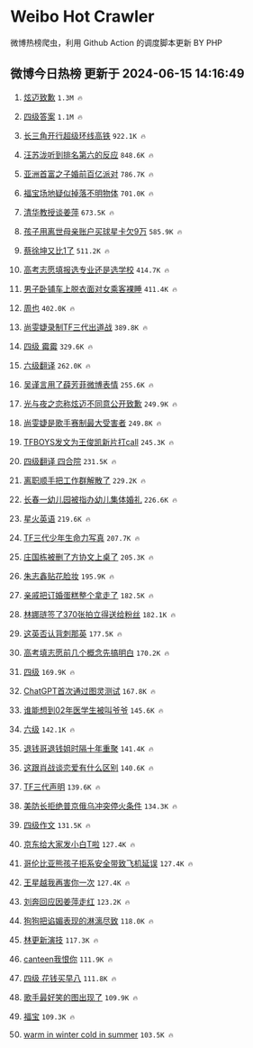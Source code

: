 # Weibo Hot Crawler 



微博热榜爬虫，利用 Github Action 的调度脚本更新 BY PHP 


## 微博今日热榜 更新于 2024-06-15 14:16:49 
1. [炫迈致歉](https://s.weibo.com/weibo?q=%23%E7%82%AB%E8%BF%88%E8%87%B4%E6%AD%89%23&t=31&band_rank=1&Refer=top) `1.3M 🔥` 

1. [四级答案](https://s.weibo.com/weibo?q=%E5%9B%9B%E7%BA%A7%E7%AD%94%E6%A1%88&t=31&band_rank=2&Refer=top) `1.1M 🔥` 

1. [长三角开行超级环线高铁](https://s.weibo.com/weibo?q=%23%E9%95%BF%E4%B8%89%E8%A7%92%E5%BC%80%E8%A1%8C%E8%B6%85%E7%BA%A7%E7%8E%AF%E7%BA%BF%E9%AB%98%E9%93%81%23&t=31&band_rank=3&Refer=top) `922.1K 🔥` 

1. [汪苏泷听到排名第六的反应](https://s.weibo.com/weibo?q=%23%E6%B1%AA%E8%8B%8F%E6%B3%B7%E5%90%AC%E5%88%B0%E6%8E%92%E5%90%8D%E7%AC%AC%E5%85%AD%E7%9A%84%E5%8F%8D%E5%BA%94%23&t=31&band_rank=4&Refer=top) `848.6K 🔥` 

1. [亚洲首富之子婚前百亿派对](https://s.weibo.com/weibo?q=%23%E4%BA%9A%E6%B4%B2%E9%A6%96%E5%AF%8C%E4%B9%8B%E5%AD%90%E5%A9%9A%E5%89%8D%E7%99%BE%E4%BA%BF%E6%B4%BE%E5%AF%B9%23&t=31&band_rank=5&Refer=top) `786.7K 🔥` 

1. [福宝场地疑似掉落不明物体](https://s.weibo.com/weibo?q=%23%E7%A6%8F%E5%AE%9D%E5%9C%BA%E5%9C%B0%E7%96%91%E4%BC%BC%E6%8E%89%E8%90%BD%E4%B8%8D%E6%98%8E%E7%89%A9%E4%BD%93%23&t=31&band_rank=6&Refer=top) `701.0K 🔥` 

1. [清华教授谈姜萍](https://s.weibo.com/weibo?q=%23%E6%B8%85%E5%8D%8E%E6%95%99%E6%8E%88%E8%B0%88%E5%A7%9C%E8%90%8D%23&t=31&band_rank=7&Refer=top) `673.5K 🔥` 

1. [孩子用离世母亲账户买球星卡欠9万](https://s.weibo.com/weibo?q=%23%E5%AD%A9%E5%AD%90%E7%94%A8%E7%A6%BB%E4%B8%96%E6%AF%8D%E4%BA%B2%E8%B4%A6%E6%88%B7%E4%B9%B0%E7%90%83%E6%98%9F%E5%8D%A1%E6%AC%A09%E4%B8%87%23&t=31&band_rank=8&Refer=top) `585.9K 🔥` 

1. [蔡徐坤又比1了](https://s.weibo.com/weibo?q=%23%E8%94%A1%E5%BE%90%E5%9D%A4%E5%8F%88%E6%AF%941%E4%BA%86%23&t=31&band_rank=9&Refer=top) `511.2K 🔥` 

1. [高考志愿填报选专业还是选学校](https://s.weibo.com/weibo?q=%23%E9%AB%98%E8%80%83%E5%BF%97%E6%84%BF%E5%A1%AB%E6%8A%A5%E9%80%89%E4%B8%93%E4%B8%9A%E8%BF%98%E6%98%AF%E9%80%89%E5%AD%A6%E6%A0%A1%23&t=31&band_rank=10&Refer=top) `414.7K 🔥` 

1. [男子卧铺车上脱衣面对女乘客裸睡](https://s.weibo.com/weibo?q=%23%E7%94%B7%E5%AD%90%E5%8D%A7%E9%93%BA%E8%BD%A6%E4%B8%8A%E8%84%B1%E8%A1%A3%E9%9D%A2%E5%AF%B9%E5%A5%B3%E4%B9%98%E5%AE%A2%E8%A3%B8%E7%9D%A1%23&t=31&band_rank=11&Refer=top) `411.4K 🔥` 

1. [周也](https://s.weibo.com/weibo?q=%E5%91%A8%E4%B9%9F&t=31&band_rank=12&Refer=top) `402.0K 🔥` 

1. [尚雯婕录制TF三代出道战](https://s.weibo.com/weibo?q=%23%E5%B0%9A%E9%9B%AF%E5%A9%95%E5%BD%95%E5%88%B6TF%E4%B8%89%E4%BB%A3%E5%87%BA%E9%81%93%E6%88%98%23&t=31&band_rank=13&Refer=top) `389.8K 🔥` 

1. [四级 霉霉](https://s.weibo.com/weibo?q=%E5%9B%9B%E7%BA%A7%20%E9%9C%89%E9%9C%89&t=31&band_rank=14&Refer=top) `329.6K 🔥` 

1. [六级翻译](https://s.weibo.com/weibo?q=%E5%85%AD%E7%BA%A7%E7%BF%BB%E8%AF%91&t=31&band_rank=15&Refer=top) `262.0K 🔥` 

1. [吴谨言用了薛芳菲微博表情](https://s.weibo.com/weibo?q=%23%E5%90%B4%E8%B0%A8%E8%A8%80%E7%94%A8%E4%BA%86%E8%96%9B%E8%8A%B3%E8%8F%B2%E5%BE%AE%E5%8D%9A%E8%A1%A8%E6%83%85%23&t=31&band_rank=16&Refer=top) `255.6K 🔥` 

1. [光与夜之恋称炫迈不同意公开致歉](https://s.weibo.com/weibo?q=%23%E5%85%89%E4%B8%8E%E5%A4%9C%E4%B9%8B%E6%81%8B%E7%A7%B0%E7%82%AB%E8%BF%88%E4%B8%8D%E5%90%8C%E6%84%8F%E5%85%AC%E5%BC%80%E8%87%B4%E6%AD%89%23&t=31&band_rank=17&Refer=top) `249.9K 🔥` 

1. [尚雯婕是歌手赛制最大受害者](https://s.weibo.com/weibo?q=%23%E5%B0%9A%E9%9B%AF%E5%A9%95%E6%98%AF%E6%AD%8C%E6%89%8B%E8%B5%9B%E5%88%B6%E6%9C%80%E5%A4%A7%E5%8F%97%E5%AE%B3%E8%80%85%23&t=31&band_rank=18&Refer=top) `249.8K 🔥` 

1. [TFBOYS发文为王俊凯新片打call](https://s.weibo.com/weibo?q=%23TFBOYS%E5%8F%91%E6%96%87%E4%B8%BA%E7%8E%8B%E4%BF%8A%E5%87%AF%E6%96%B0%E7%89%87%E6%89%93call%23&t=31&band_rank=19&Refer=top) `245.3K 🔥` 

1. [四级翻译 四合院](https://s.weibo.com/weibo?q=%E5%9B%9B%E7%BA%A7%E7%BF%BB%E8%AF%91%20%E5%9B%9B%E5%90%88%E9%99%A2&t=31&band_rank=20&Refer=top) `231.5K 🔥` 

1. [离职顺手把工作群解散了](https://s.weibo.com/weibo?q=%23%E7%A6%BB%E8%81%8C%E9%A1%BA%E6%89%8B%E6%8A%8A%E5%B7%A5%E4%BD%9C%E7%BE%A4%E8%A7%A3%E6%95%A3%E4%BA%86%23&t=31&band_rank=21&Refer=top) `229.2K 🔥` 

1. [长春一幼儿园被指办幼儿集体婚礼](https://s.weibo.com/weibo?q=%23%E9%95%BF%E6%98%A5%E4%B8%80%E5%B9%BC%E5%84%BF%E5%9B%AD%E8%A2%AB%E6%8C%87%E5%8A%9E%E5%B9%BC%E5%84%BF%E9%9B%86%E4%BD%93%E5%A9%9A%E7%A4%BC%23&t=31&band_rank=22&Refer=top) `226.6K 🔥` 

1. [星火英语](https://s.weibo.com/weibo?q=%E6%98%9F%E7%81%AB%E8%8B%B1%E8%AF%AD&t=31&band_rank=23&Refer=top) `219.6K 🔥` 

1. [TF三代少年生命力写真](https://s.weibo.com/weibo?q=%23TF%E4%B8%89%E4%BB%A3%E5%B0%91%E5%B9%B4%E7%94%9F%E5%91%BD%E5%8A%9B%E5%86%99%E7%9C%9F%23&t=31&band_rank=24&Refer=top) `207.7K 🔥` 

1. [庄国栋被删了方协文上桌了](https://s.weibo.com/weibo?q=%23%E5%BA%84%E5%9B%BD%E6%A0%8B%E8%A2%AB%E5%88%A0%E4%BA%86%E6%96%B9%E5%8D%8F%E6%96%87%E4%B8%8A%E6%A1%8C%E4%BA%86%23&t=31&band_rank=25&Refer=top) `205.3K 🔥` 

1. [朱志鑫贴花脸妆](https://s.weibo.com/weibo?q=%23%E6%9C%B1%E5%BF%97%E9%91%AB%E8%B4%B4%E8%8A%B1%E8%84%B8%E5%A6%86%23&t=31&band_rank=26&Refer=top) `195.9K 🔥` 

1. [亲戚把订婚蛋糕整个拿走了](https://s.weibo.com/weibo?q=%23%E4%BA%B2%E6%88%9A%E6%8A%8A%E8%AE%A2%E5%A9%9A%E8%9B%8B%E7%B3%95%E6%95%B4%E4%B8%AA%E6%8B%BF%E8%B5%B0%E4%BA%86%23&t=31&band_rank=27&Refer=top) `182.5K 🔥` 

1. [林娜琏签了370张拍立得送给粉丝](https://s.weibo.com/weibo?q=%23%E6%9E%97%E5%A8%9C%E7%90%8F%E7%AD%BE%E4%BA%86370%E5%BC%A0%E6%8B%8D%E7%AB%8B%E5%BE%97%E9%80%81%E7%BB%99%E7%B2%89%E4%B8%9D%23&t=31&band_rank=28&Refer=top) `182.1K 🔥` 

1. [这英否认背刺那英](https://s.weibo.com/weibo?q=%23%E8%BF%99%E8%8B%B1%E5%90%A6%E8%AE%A4%E8%83%8C%E5%88%BA%E9%82%A3%E8%8B%B1%23&t=31&band_rank=29&Refer=top) `177.5K 🔥` 

1. [高考填志愿前几个概念先搞明白](https://s.weibo.com/weibo?q=%23%E9%AB%98%E8%80%83%E5%A1%AB%E5%BF%97%E6%84%BF%E5%89%8D%E5%87%A0%E4%B8%AA%E6%A6%82%E5%BF%B5%E5%85%88%E6%90%9E%E6%98%8E%E7%99%BD%23&t=31&band_rank=30&Refer=top) `170.2K 🔥` 

1. [四级](https://s.weibo.com/weibo?q=%E5%9B%9B%E7%BA%A7&t=31&band_rank=31&Refer=top) `169.9K 🔥` 

1. [ChatGPT首次通过图灵测试](https://s.weibo.com/weibo?q=%23ChatGPT%E9%A6%96%E6%AC%A1%E9%80%9A%E8%BF%87%E5%9B%BE%E7%81%B5%E6%B5%8B%E8%AF%95%23&t=31&band_rank=32&Refer=top) `167.8K 🔥` 

1. [谁能想到02年医学生被叫爷爷](https://s.weibo.com/weibo?q=%23%E8%B0%81%E8%83%BD%E6%83%B3%E5%88%B002%E5%B9%B4%E5%8C%BB%E5%AD%A6%E7%94%9F%E8%A2%AB%E5%8F%AB%E7%88%B7%E7%88%B7%23&t=31&band_rank=33&Refer=top) `145.6K 🔥` 

1. [六级](https://s.weibo.com/weibo?q=%E5%85%AD%E7%BA%A7&t=31&band_rank=34&Refer=top) `142.1K 🔥` 

1. [退钱哥退钱姐时隔十年重聚](https://s.weibo.com/weibo?q=%23%E9%80%80%E9%92%B1%E5%93%A5%E9%80%80%E9%92%B1%E5%A7%90%E6%97%B6%E9%9A%94%E5%8D%81%E5%B9%B4%E9%87%8D%E8%81%9A%23&t=31&band_rank=35&Refer=top) `141.4K 🔥` 

1. [这跟肖战谈恋爱有什么区别](https://s.weibo.com/weibo?q=%23%E8%BF%99%E8%B7%9F%E8%82%96%E6%88%98%E8%B0%88%E6%81%8B%E7%88%B1%E6%9C%89%E4%BB%80%E4%B9%88%E5%8C%BA%E5%88%AB%23&t=31&band_rank=36&Refer=top) `140.6K 🔥` 

1. [TF三代声明](https://s.weibo.com/weibo?q=%23TF%E4%B8%89%E4%BB%A3%E5%A3%B0%E6%98%8E%23&t=31&band_rank=37&Refer=top) `139.6K 🔥` 

1. [美防长拒绝普京俄乌冲突停火条件](https://s.weibo.com/weibo?q=%23%E7%BE%8E%E9%98%B2%E9%95%BF%E6%8B%92%E7%BB%9D%E6%99%AE%E4%BA%AC%E4%BF%84%E4%B9%8C%E5%86%B2%E7%AA%81%E5%81%9C%E7%81%AB%E6%9D%A1%E4%BB%B6%23&t=31&band_rank=38&Refer=top) `134.3K 🔥` 

1. [四级作文](https://s.weibo.com/weibo?q=%E5%9B%9B%E7%BA%A7%E4%BD%9C%E6%96%87&t=31&band_rank=39&Refer=top) `131.5K 🔥` 

1. [京东给大家发小白T啦](https://s.weibo.com/weibo?q=%23%E4%BA%AC%E4%B8%9C%E7%BB%99%E5%A4%A7%E5%AE%B6%E5%8F%91%E5%B0%8F%E7%99%BDT%E5%95%A6%23&t=31&band_rank=40&Refer=top) `127.4K 🔥` 

1. [哥伦比亚熊孩子拒系安全带致飞机延误](https://s.weibo.com/weibo?q=%23%E5%93%A5%E4%BC%A6%E6%AF%94%E4%BA%9A%E7%86%8A%E5%AD%A9%E5%AD%90%E6%8B%92%E7%B3%BB%E5%AE%89%E5%85%A8%E5%B8%A6%E8%87%B4%E9%A3%9E%E6%9C%BA%E5%BB%B6%E8%AF%AF%23&t=31&band_rank=41&Refer=top) `127.4K 🔥` 

1. [王星越我再害你一次](https://s.weibo.com/weibo?q=%23%E7%8E%8B%E6%98%9F%E8%B6%8A%E6%88%91%E5%86%8D%E5%AE%B3%E4%BD%A0%E4%B8%80%E6%AC%A1%23&t=31&band_rank=42&Refer=top) `127.4K 🔥` 

1. [刘奔回应因姜萍走红](https://s.weibo.com/weibo?q=%23%E5%88%98%E5%A5%94%E5%9B%9E%E5%BA%94%E5%9B%A0%E5%A7%9C%E8%90%8D%E8%B5%B0%E7%BA%A2%23&t=31&band_rank=43&Refer=top) `123.2K 🔥` 

1. [狗狗把谄媚表现的淋漓尽致](https://s.weibo.com/weibo?q=%23%E7%8B%97%E7%8B%97%E6%8A%8A%E8%B0%84%E5%AA%9A%E8%A1%A8%E7%8E%B0%E7%9A%84%E6%B7%8B%E6%BC%93%E5%B0%BD%E8%87%B4%23&t=31&band_rank=44&Refer=top) `118.0K 🔥` 

1. [林更新演技](https://s.weibo.com/weibo?q=%E6%9E%97%E6%9B%B4%E6%96%B0%E6%BC%94%E6%8A%80&t=31&band_rank=45&Refer=top) `117.3K 🔥` 

1. [canteen我恨你](https://s.weibo.com/weibo?q=%23canteen%E6%88%91%E6%81%A8%E4%BD%A0%23&t=31&band_rank=46&Refer=top) `111.9K 🔥` 

1. [四级 花钱买早八](https://s.weibo.com/weibo?q=%E5%9B%9B%E7%BA%A7%20%E8%8A%B1%E9%92%B1%E4%B9%B0%E6%97%A9%E5%85%AB&t=31&band_rank=47&Refer=top) `111.8K 🔥` 

1. [歌手最好笑的图出现了](https://s.weibo.com/weibo?q=%23%E6%AD%8C%E6%89%8B%E6%9C%80%E5%A5%BD%E7%AC%91%E7%9A%84%E5%9B%BE%E5%87%BA%E7%8E%B0%E4%BA%86%23&t=31&band_rank=48&Refer=top) `109.9K 🔥` 

1. [福宝](https://s.weibo.com/weibo?q=%E7%A6%8F%E5%AE%9D&t=31&band_rank=49&Refer=top) `109.3K 🔥` 

1. [warm in winter cold in summer](https://s.weibo.com/weibo?q=warm%20in%20winter%20cold%20in%20summer&t=31&band_rank=50&Refer=top) `103.5K 🔥` 

